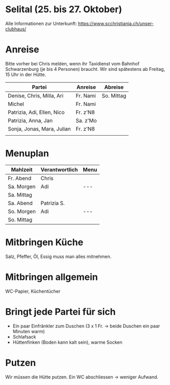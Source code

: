 # Selital (25. bis 27. Oktober)

Alle Informationen zur Unterkunft: https://www.scchristiania.ch/unser-clubhaus/

# Anreise
Bitte vorher bei Chris melden, wenn ihr Taxidienst vom Bahnhof Schwarzenburg (je bis 4 Personen) braucht. Wir sind spätestens ab Freitag, 15 Uhr in der Hütte.

| Partei                     | Anreise  | Abreise
| ---------------------------| ---------|-----------
| Denise, Chris, Milla, Ari  | Fr. Nami | So. Mittag 
| Michel                     | Fr. Nami |
| Patrizia, Adi, Ellen, Nico | Fr. z'N8 |
| Patrizia, Anna, Jan        | Sa. z'Mo |
| Sonja, Jonas, Mara, Julian | Fr. z'N8 |
|                            |          |


# Menuplan
| Mahlzeit   | Verantwortlich | Menu
| -----------| -------------- |------
| Fr. Abend  | Chris          | 
| Sa. Morgen | Adi            | ---
| Sa. Mittag |                |
| Sa. Abend  | Patrizia S.    |
| So. Morgen | Adi            | ---
| So. Mittag |                |


# Mitbringen Küche
Salz, Pfeffer, Öl, Essig muss man alles mitnehmen.

# Mitbringen allgemein
WC-Papier, Küchentücher

# Bringt jede Partei für sich
- Ein paar Einfränkler zum Duschen (3 x 1 Fr. -> beide Duschen ein paar Minuten warm)
- Schlafsack
- Hüttenfinken (Boden kann kalt sein), warme Socken

# Putzen
Wir müssen die Hütte putzen. Ein WC abschliessen -> weniger Aufwand.



